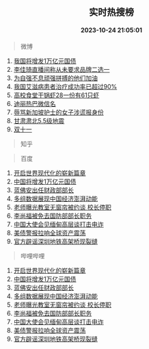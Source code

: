 <div align="center"><h2>实时热搜榜</h2><h4>2023-10-24 21:05:01</h4></div>

> 微博  

1. [我国将增发1万亿元国债](https://s.weibo.com/weibo?q=%23%E6%88%91%E5%9B%BD%E5%B0%86%E5%A2%9E%E5%8F%911%E4%B8%87%E4%BA%BF%E5%85%83%E5%9B%BD%E5%80%BA%23&t=31&band_rank=1&Refer=top)<br />
2. [李佳琦直播间称从未要求品牌二选一](https://s.weibo.com/weibo?q=%23%E6%9D%8E%E4%BD%B3%E7%90%A6%E7%9B%B4%E6%92%AD%E9%97%B4%E7%A7%B0%E4%BB%8E%E6%9C%AA%E8%A6%81%E6%B1%82%E5%93%81%E7%89%8C%E4%BA%8C%E9%80%89%E4%B8%80%23&t=31&band_rank=2&Refer=top)<br />
3. [为自强不息顽强拼搏的他们加油](https://s.weibo.com/weibo?q=%23%E4%B8%BA%E8%87%AA%E5%BC%BA%E4%B8%8D%E6%81%AF%E9%A1%BD%E5%BC%BA%E6%8B%BC%E6%90%8F%E7%9A%84%E4%BB%96%E4%BB%AC%E5%8A%A0%E6%B2%B9%23&t=31&band_rank=3&Refer=top)<br />
4. [我国艾滋病患者治疗成功率已超过90%](https://s.weibo.com/weibo?q=%23%E6%88%91%E5%9B%BD%E8%89%BE%E6%BB%8B%E7%97%85%E6%82%A3%E8%80%85%E6%B2%BB%E7%96%97%E6%88%90%E5%8A%9F%E7%8E%87%E5%B7%B2%E8%B6%85%E8%BF%8790%25%23&t=31&band_rank=4&Refer=top)<br />
5. [高校食堂干锅虾28一份有61只虾](https://s.weibo.com/weibo?q=%23%E9%AB%98%E6%A0%A1%E9%A3%9F%E5%A0%82%E5%B9%B2%E9%94%85%E8%99%BE28%E4%B8%80%E4%BB%BD%E6%9C%8961%E5%8F%AA%E8%99%BE%23&t=31&band_rank=5&Refer=top)<br />
6. [迪丽热巴微信名](https://s.weibo.com/weibo?q=%23%E8%BF%AA%E4%B8%BD%E7%83%AD%E5%B7%B4%E5%BE%AE%E4%BF%A1%E5%90%8D%23&t=31&band_rank=6&Refer=top)<br />
7. [辱骂新加坡护士的女子涉谎报身份](https://s.weibo.com/weibo?q=%23%E8%BE%B1%E9%AA%82%E6%96%B0%E5%8A%A0%E5%9D%A1%E6%8A%A4%E5%A3%AB%E7%9A%84%E5%A5%B3%E5%AD%90%E6%B6%89%E8%B0%8E%E6%8A%A5%E8%BA%AB%E4%BB%BD%23&t=31&band_rank=7&Refer=top)<br />
8. [甘肃肃北5.5级地震](https://s.weibo.com/weibo?q=%23%E7%94%98%E8%82%83%E8%82%83%E5%8C%975.5%E7%BA%A7%E5%9C%B0%E9%9C%87%23&t=31&band_rank=8&Refer=top)<br />
9. [双十一](https://s.weibo.com/weibo?q=%E5%8F%8C%E5%8D%81%E4%B8%80&t=31&band_rank=9&Refer=top)<br />

> 知乎  


> 百度  

1. [开启世界现代化的崭新篇章](https://www.baidu.com/s?wd=%E5%BC%80%E5%90%AF%E4%B8%96%E7%95%8C%E7%8E%B0%E4%BB%A3%E5%8C%96%E7%9A%84%E5%B4%AD%E6%96%B0%E7%AF%87%E7%AB%A0&sa=fyb_news&rsv_dl=fyb_news)<br />
2. [中国将增发1万亿元国债](https://www.baidu.com/s?wd=%E4%B8%AD%E5%9B%BD%E5%B0%86%E5%A2%9E%E5%8F%911%E4%B8%87%E4%BA%BF%E5%85%83%E5%9B%BD%E5%80%BA&sa=fyb_news&rsv_dl=fyb_news)<br />
3. [蓝佛安出任财政部部长](https://www.baidu.com/s?wd=%E8%93%9D%E4%BD%9B%E5%AE%89%E5%87%BA%E4%BB%BB%E8%B4%A2%E6%94%BF%E9%83%A8%E9%83%A8%E9%95%BF&sa=fyb_news&rsv_dl=fyb_news)<br />
4. [多组数据展现中国经济澎湃动能](https://www.baidu.com/s?wd=%E5%A4%9A%E7%BB%84%E6%95%B0%E6%8D%AE%E5%B1%95%E7%8E%B0%E4%B8%AD%E5%9B%BD%E7%BB%8F%E6%B5%8E%E6%BE%8E%E6%B9%83%E5%8A%A8%E8%83%BD&sa=fyb_news&rsv_dl=fyb_news)<br />
5. [老师曝光教室无窗帘被约谈 校长停职](https://www.baidu.com/s?wd=%E8%80%81%E5%B8%88%E6%9B%9D%E5%85%89%E6%95%99%E5%AE%A4%E6%97%A0%E7%AA%97%E5%B8%98%E8%A2%AB%E7%BA%A6%E8%B0%88+%E6%A0%A1%E9%95%BF%E5%81%9C%E8%81%8C&sa=fyb_news&rsv_dl=fyb_news)<br />
6. [李尚福被免去国防部部长职务](https://www.baidu.com/s?wd=%E6%9D%8E%E5%B0%9A%E7%A6%8F%E8%A2%AB%E5%85%8D%E5%8E%BB%E5%9B%BD%E9%98%B2%E9%83%A8%E9%83%A8%E9%95%BF%E8%81%8C%E5%8A%A1&sa=fyb_news&rsv_dl=fyb_news)<br />
7. [中国大使会见缅甸高层谈打击电诈](https://www.baidu.com/s?wd=%E4%B8%AD%E5%9B%BD%E5%A4%A7%E4%BD%BF%E4%BC%9A%E8%A7%81%E7%BC%85%E7%94%B8%E9%AB%98%E5%B1%82%E8%B0%88%E6%89%93%E5%87%BB%E7%94%B5%E8%AF%88&sa=fyb_news&rsv_dl=fyb_news)<br />
8. [美债警报拉响全球资产震荡](https://www.baidu.com/s?wd=%E7%BE%8E%E5%80%BA%E8%AD%A6%E6%8A%A5%E6%8B%89%E5%93%8D%E5%85%A8%E7%90%83%E8%B5%84%E4%BA%A7%E9%9C%87%E8%8D%A1&sa=fyb_news&rsv_dl=fyb_news)<br />
9. [官方辟谣深圳地铁高架桥现裂缝](https://www.baidu.com/s?wd=%E5%AE%98%E6%96%B9%E8%BE%9F%E8%B0%A3%E6%B7%B1%E5%9C%B3%E5%9C%B0%E9%93%81%E9%AB%98%E6%9E%B6%E6%A1%A5%E7%8E%B0%E8%A3%82%E7%BC%9D&sa=fyb_news&rsv_dl=fyb_news)<br />

> 哔哩哔哩  

1. [开启世界现代化的崭新篇章](https://www.baidu.com/s?wd=%E5%BC%80%E5%90%AF%E4%B8%96%E7%95%8C%E7%8E%B0%E4%BB%A3%E5%8C%96%E7%9A%84%E5%B4%AD%E6%96%B0%E7%AF%87%E7%AB%A0&sa=fyb_news&rsv_dl=fyb_news)<br />
2. [中国将增发1万亿元国债](https://www.baidu.com/s?wd=%E4%B8%AD%E5%9B%BD%E5%B0%86%E5%A2%9E%E5%8F%911%E4%B8%87%E4%BA%BF%E5%85%83%E5%9B%BD%E5%80%BA&sa=fyb_news&rsv_dl=fyb_news)<br />
3. [蓝佛安出任财政部部长](https://www.baidu.com/s?wd=%E8%93%9D%E4%BD%9B%E5%AE%89%E5%87%BA%E4%BB%BB%E8%B4%A2%E6%94%BF%E9%83%A8%E9%83%A8%E9%95%BF&sa=fyb_news&rsv_dl=fyb_news)<br />
4. [多组数据展现中国经济澎湃动能](https://www.baidu.com/s?wd=%E5%A4%9A%E7%BB%84%E6%95%B0%E6%8D%AE%E5%B1%95%E7%8E%B0%E4%B8%AD%E5%9B%BD%E7%BB%8F%E6%B5%8E%E6%BE%8E%E6%B9%83%E5%8A%A8%E8%83%BD&sa=fyb_news&rsv_dl=fyb_news)<br />
5. [老师曝光教室无窗帘被约谈 校长停职](https://www.baidu.com/s?wd=%E8%80%81%E5%B8%88%E6%9B%9D%E5%85%89%E6%95%99%E5%AE%A4%E6%97%A0%E7%AA%97%E5%B8%98%E8%A2%AB%E7%BA%A6%E8%B0%88+%E6%A0%A1%E9%95%BF%E5%81%9C%E8%81%8C&sa=fyb_news&rsv_dl=fyb_news)<br />
6. [李尚福被免去国防部部长职务](https://www.baidu.com/s?wd=%E6%9D%8E%E5%B0%9A%E7%A6%8F%E8%A2%AB%E5%85%8D%E5%8E%BB%E5%9B%BD%E9%98%B2%E9%83%A8%E9%83%A8%E9%95%BF%E8%81%8C%E5%8A%A1&sa=fyb_news&rsv_dl=fyb_news)<br />
7. [中国大使会见缅甸高层谈打击电诈](https://www.baidu.com/s?wd=%E4%B8%AD%E5%9B%BD%E5%A4%A7%E4%BD%BF%E4%BC%9A%E8%A7%81%E7%BC%85%E7%94%B8%E9%AB%98%E5%B1%82%E8%B0%88%E6%89%93%E5%87%BB%E7%94%B5%E8%AF%88&sa=fyb_news&rsv_dl=fyb_news)<br />
8. [美债警报拉响全球资产震荡](https://www.baidu.com/s?wd=%E7%BE%8E%E5%80%BA%E8%AD%A6%E6%8A%A5%E6%8B%89%E5%93%8D%E5%85%A8%E7%90%83%E8%B5%84%E4%BA%A7%E9%9C%87%E8%8D%A1&sa=fyb_news&rsv_dl=fyb_news)<br />
9. [官方辟谣深圳地铁高架桥现裂缝](https://www.baidu.com/s?wd=%E5%AE%98%E6%96%B9%E8%BE%9F%E8%B0%A3%E6%B7%B1%E5%9C%B3%E5%9C%B0%E9%93%81%E9%AB%98%E6%9E%B6%E6%A1%A5%E7%8E%B0%E8%A3%82%E7%BC%9D&sa=fyb_news&rsv_dl=fyb_news)<br />
